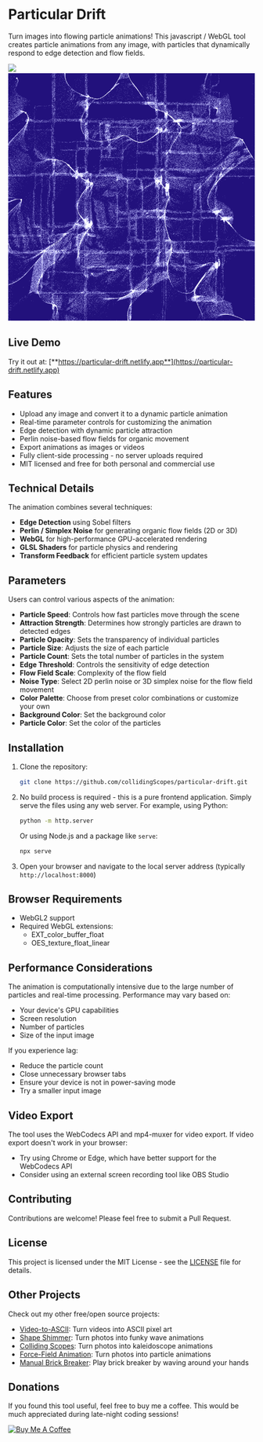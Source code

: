 # Particular Drift

Turn images into flowing particle animations! This javascript / WebGL tool creates particle animations from any image, with particles that dynamically respond to edge detection and flow fields.

<img src="/assets/example.gif">
<img src="/assets/onEdge.png">

## Live Demo

Try it out at: [**https://particular-drift.netlify.app**](https://particular-drift.netlify.app)

## Features

- Upload any image and convert it to a dynamic particle animation
- Real-time parameter controls for customizing the animation
- Edge detection with dynamic particle attraction
- Perlin noise-based flow fields for organic movement
- Export animations as images or videos
- Fully client-side processing - no server uploads required
- MIT licensed and free for both personal and commercial use

## Technical Details

The animation combines several techniques:

- **Edge Detection** using Sobel filters
- **Perlin / Simplex Noise** for generating organic flow fields (2D or 3D)
- **WebGL** for high-performance GPU-accelerated rendering
- **GLSL Shaders** for particle physics and rendering
- **Transform Feedback** for efficient particle system updates

## Parameters

Users can control various aspects of the animation:

- **Particle Speed**: Controls how fast particles move through the scene
- **Attraction Strength**: Determines how strongly particles are drawn to detected edges
- **Particle Opacity**: Sets the transparency of individual particles
- **Particle Size**: Adjusts the size of each particle
- **Particle Count**: Sets the total number of particles in the system
- **Edge Threshold**: Controls the sensitivity of edge detection
- **Flow Field Scale**: Complexity of the flow field 
- **Noise Type**: Select 2D perlin noise or 3D simplex noise for the flow field movement
- **Color Palette**: Choose from preset color combinations or customize your own
- **Background Color**: Set the background color
- **Particle Color**: Set the color of the particles

## Installation

1. Clone the repository:
   ```bash
   git clone https://github.com/collidingScopes/particular-drift.git
   ```

2. No build process is required - this is a pure frontend application. Simply serve the files using any web server. For example, using Python:
   ```bash
   python -m http.server
   ```
   Or using Node.js and a package like `serve`:
   ```bash
   npx serve
   ```

3. Open your browser and navigate to the local server address (typically `http://localhost:8000`)

## Browser Requirements

- WebGL2 support
- Required WebGL extensions:
  - EXT_color_buffer_float
  - OES_texture_float_linear

## Performance Considerations

The animation is computationally intensive due to the large number of particles and real-time processing. Performance may vary based on:
- Your device's GPU capabilities
- Screen resolution
- Number of particles
- Size of the input image

If you experience lag:
- Reduce the particle count
- Close unnecessary browser tabs
- Ensure your device is not in power-saving mode
- Try a smaller input image

## Video Export

The tool uses the WebCodecs API and mp4-muxer for video export. If video export doesn't work in your browser:
- Try using Chrome or Edge, which have better support for the WebCodecs API
- Consider using an external screen recording tool like OBS Studio

## Contributing

Contributions are welcome! Please feel free to submit a Pull Request.

## License

This project is licensed under the MIT License - see the [LICENSE](LICENSE.txt) file for details.

## Other Projects

Check out my other free/open source projects:
- [Video-to-ASCII](https://collidingScopes.github.io/ascii): Turn videos into ASCII pixel art
- [Shape Shimmer](https://collidingScopes.github.io/shimmer): Turn photos into funky wave animations
- [Colliding Scopes](https://collidingScopes.github.io): Turn photos into kaleidoscope animations
- [Force-Field Animation](https://collidingScopes.github.io/forcefield): Turn photos into particle animations
- [Manual Brick Breaker](https://manual-brick-breaker.netlify.app): Play brick breaker by waving around your hands

## Donations
If you found this tool useful, feel free to buy me a coffee. This would be much appreciated during late-night coding sessions!

<a href="https://www.buymeacoffee.com/stereoDrift" target="_blank"><img src="https://www.buymeacoffee.com/assets/img/custom_images/yellow_img.png" alt="Buy Me A Coffee"></a>